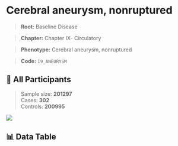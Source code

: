# Cerebral aneurysm, nonruptured

> **Root:** Baseline Disease  

> **Chapter:** Chapter IX- Circulatory  

> **Phenotype:** Cerebral aneurysm, nonruptured  

> **Code:** `I9_ANEURYSM`

## 🧪 All Participants  
> Sample size: **201297**  
> Cases: **302**  
> Controls: **200995**
<img src="/Sensitive/Figures/ALL/Incidence/I9_ANEURYSM.png"/>

## 📊 Data Table
<CsvTableMRF src="/Sensitive/Data/ALL/Incidence/COX_I9_ANEURYSM.csv"/>

